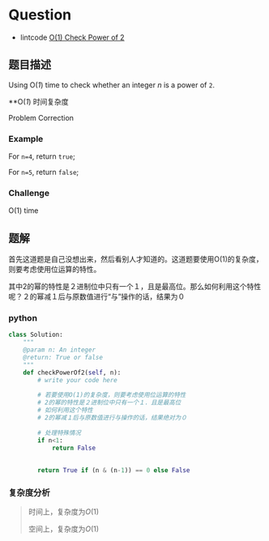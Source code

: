 # Question

- lintcode [O(1) Check Power of 2](https://www.lintcode.com/problem/o1-check-power-of-2/description)

## 题目描述

Using O(*1*) time to check whether an integer *n* is a power of `2`.

**O(*1*) 时间复杂度

Problem Correction

### Example

For `n=4`, return `true`;

For `n=5`, return `false`;

### Challenge

O(1) time

## 题解

首先这道题是自己没想出来，然后看别人才知道的。这道题要使用O(1)的复杂度，则要考虑使用位运算的特性。

其中2的幂的特性是２进制位中只有一个１，且是最高位。那么如何利用这个特性呢？２的幂减１后与原数值进行“与”操作的话，结果为０

### python

```python
class Solution:
    """
    @param n: An integer
    @return: True or false
    """
    def checkPowerOf2(self, n):
        # write your code here
        
        # 若要使用O(1)的复杂度，则要考虑使用位运算的特性
        # 2的幂的特性是２进制位中只有一个１．且是最高位
        # 如何利用这个特性
        # 2的幂减１后与原数值进行与操作的话，结果绝对为０
        
        # 处理特殊情况
        if n<1:
            return False
        
        
        return True if (n & (n-1)) == 0 else False
```

### 复杂度分析

> 时间上，复杂度为$O(1)$
>
> 空间上，复杂度为$O(1)$

